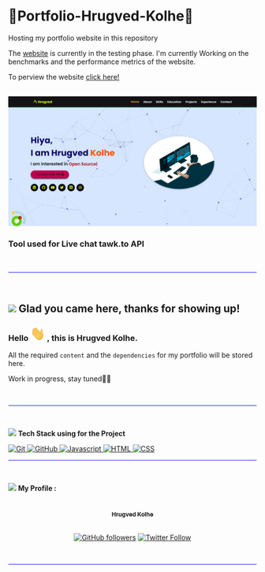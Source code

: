# 🔆Portfolio-Hrugved-Kolhe🔆
Hosting my portfolio website in this repository

The [website](https://hrugved06.github.io/Portfolio-Hrugved-Kolhe/) is currently in the testing phase. I'm currently Working on the benchmarks and the performance metrics of the website.

To perview the website [click here!](https://hrugved06.github.io/Portfolio-Hrugved-Kolhe/) </br> </br>

![Website Frontpage Preview.](https://github.com/hrugved06/Portfolio-Hrugved-Kolhe/blob/main/holdings/images/projects/websitefpp.jpeg)

### Tool used for Live chat tawk.to API

</br>
<hr style="height:2px;#8080ffborder-width:0;border-radius: 5px;color:gray;background-color:#8080ff">
</br>

## <img src="https://media.giphy.com/media/iY8CRBdQXODJSCERIr/giphy.gif" width="30px">&nbsp;**Glad you came here, thanks for showing up!**

### **Hello <img src="https://raw.githubusercontent.com/ABSphreak/ABSphreak/master/gifs/Hi.gif" width="30px"> , this is Hrugved Kolhe.**

All the required `content` and the `dependencies` for my portfolio will be stored here.

Work in progress, stay tuned✌🏻

</br>
<hr style="height:2px;#8080ffborder-width:0;border-radius: 5px;color:gray;background-color:#8080ff">
</br>

<img src="https://media.giphy.com/media/iY8CRBdQXODJSCERIr/giphy.gif" width="30px">&nbsp;**Tech Stack using for the Project**

<a href="https://git-scm.com/">
<img border="0" alt="Git" src="https://img.icons8.com/color/48/000000/git.png"/>
</a>

<a href="https://github.com/about">
<img border="0" alt="GitHub" src="https://img.icons8.com/nolan/48/github.png"/>
</a>

<a href="https://www.javascript.com/">
<img border="0" alt="Javascript" src="https://img.icons8.com/color/48/000000/javascript--v1.png"/>
</a>

<a href="https://html.com/#What_is_HTML">
<img border="0" alt="HTML" src="https://img.icons8.com/color/48/000000/html-5--v1.png"/>
</a>

<a href="https://en.wikipedia.org/wiki/CSS">
<img border="0" alt="CSS" src="https://img.icons8.com/color/48/000000/css3.png"/>
</a>

</br>
<hr style="height:2px;#8080ffborder-width:0;border-radius: 5px;color:gray;background-color:#8080ff">
</br>

<img src="https://media.giphy.com/media/iY8CRBdQXODJSCERIr/giphy.gif" width="30px">&nbsp;**My Profile :** </br>
<div align="center">
<a href="https://github.com/hrugved06"><img src="https://avatars.githubusercontent.com/u/59966943?s=400&u=445f4a7598547c0ecdeb22a265dd1a3dad9e297d&v=4" width="100px;" alt=""/><br /><sub><b> Hrugved Kolhe</b></sub></a>
</br>

</br>

[![GitHub followers](https://img.shields.io/github/followers/hrugved06.svg?label=Follow%20@hrugved06&style=social)](https://github.com/hrugved06) 
[![Twitter Follow](https://img.shields.io/twitter/follow/HrugVed_?style=social)](https://twitter.com/HrugVed_)
</div>
</br>
<hr style="height:2px;#8080ffborder-width:0;border-radius: 5px;color:gray;background-color:#8080ff">
</br>
